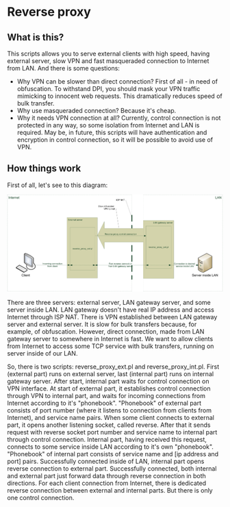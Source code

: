 # Reverse proxy
## What is this?
This scripts allows you to serve external clients with high speed, having external server, slow VPN and fast masqueraded connection to Internet from LAN.
And there is some questions:

* Why VPN can be slower than direct connection? First of all - in need of obfuscation. To withstand DPI, you should mask your VPN traffic mimicking to innocent web requests. This dramatically reduces speed of bulk transfer.
* Why use masqueraded connection? Because it's cheap.
* Why it needs VPN connection at all? Currently, control connection is not protected in any way, so some isolation from Internet and LAN is required. May be, in future, this scripts will have authentication and encryption in control connection, so it will be possible to avoid use of VPN.

## How things work
First of all, let's see to this diagram:

![](rp_diagram.png)

There are three servers: external server, LAN gateway server, and some server inside LAN. LAN gateway doesn't have real IP address and access Internet through ISP NAT. There is VPN established between LAN gateway server and external server. It is slow for bulk transfers because, for example, of obfuscation. However, direct connection, made from LAN gateway server to somewhere in Internet is fast. We want to allow clients from Internet to access some TCP service with bulk transfers, running on server inside of our LAN. 

So, there is two scripts: reverse\_proxy\_ext.pl and reverse\_proxy\_int.pl. First (external part) runs on external server, last (internal part) runs on internal gateway server. After start, internal part waits for control connection on VPN interface. At start of external part, it establishes control connection through VPN to internal part, and waits for incoming connections from Internet according to it's "phonebook". "Phonebook" of external part consists of port number (where it listens to connection from clients from Internet), and service name pairs.
When some client connects to external part, it opens another listening socket, called reverse. After that it sends request with reverse socket port number and service name to internal part through control connection. Internal part, having received this request, connects to some service inside LAN according to it's own "phonebook". "Phonebook" of internal part consists of service name and [ip address and port] pairs. Successfully connected inside of LAN, internal part opens reverse connection to external part. Successfully connected, both internal and external part just forward data through reverse connection in both directions. For each client connection from Internet, there is dedicated reverse connection between external and internal parts. But there is only one control connection.




